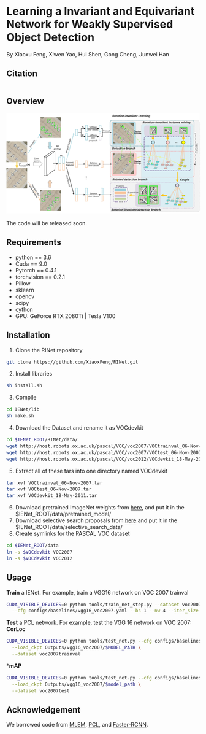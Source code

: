 # Learning a Invariant and Equivariant Network for Weakly Supervised Object Detection
By Xiaoxu Feng, Xiwen Yao, Hui Shen, Gong Cheng, Junwei Han
## Citation
```bash

```
## Overview
![Overview](https://github.com/XiaoxFeng/RINet/blob/main/Overview.jpg)

The code will be released soon.
## Requirements
* python == 3.6 <br>
* Cuda == 9.0 <br>
* Pytorch == 0.4.1 <br>
* torchvision == 0.2.1 <br>
* Pillow <br>
* sklearn <br>
* opencv <br>
* scipy <br>
* cython <br>
* GPU: GeForce RTX 2080Ti | Tesla V100
## Installation
1. Clone the RINet repository
```bash
git clone https://github.com/XiaoxFeng/RINet.git
``` 
2. Install libraries
```bash
sh install.sh
```
3. Compile
```bash
cd IENet/lib
sh make.sh
```
4. Download the Dataset and rename it as VOCdevkit
```bash
cd $IENet_ROOT/RINet/data/
wget http://host.robots.ox.ac.uk/pascal/VOC/voc2007/VOCtrainval_06-Nov-2007.tar
wget http://host.robots.ox.ac.uk/pascal/VOC/voc2007/VOCtest_06-Nov-2007.tar
wget http://host.robots.ox.ac.uk/pascal/VOC/voc2012/VOCdevkit_18-May-2011.tar
```
5. Extract all of these tars into one directory named VOCdevkit
```bash
tar xvf VOCtrainval_06-Nov-2007.tar
tar xvf VOCtest_06-Nov-2007.tar
tar xvf VOCdevkit_18-May-2011.tar
```
6. Download pretrained ImageNet weights from [here](https://drive.google.com/drive/folders/0B1_fAEgxdnvJSmF3YUlZcHFqWTQ), and put it in the $IENet_ROOT/data/pretrained_model/
7. Download selective search proposals from [here](https://drive.google.com/drive/folders/1R4leOIYxP9qHJ2dVQJ4fKv2CoEHeEu41) and put it in the $IENet_ROOT/data/selective_search_data/
8. Create symlinks for the PASCAL VOC dataset
```bash
cd $IENet_ROOT/data
ln -s $VOCdevkit VOC2007
ln -s $VOCdevkit VOC2012
```
## Usage
**Train** a IENet. For example, train a VGG16 network on VOC 2007 trainval
```bash
CUDA_VISIBLE_DEVICES=0 python tools/train_net_step.py --dataset voc2007 \
  --cfg configs/baselines/vgg16_voc2007.yaml --bs 1 --nw 4 --iter_size 4
```
**Test** a PCL network. For example, test the VGG 16 network on VOC 2007:
**CorLoc**
```bash
CUDA_VISIBLE_DEVICES=0 python tools/test_net.py --cfg configs/baselines/vgg16_voc2007.yaml \
  --load_ckpt Outputs/vgg16_voc2007/$MODEL_PATH \
  --dataset voc2007trainval
```
***mAP**
```bash
CUDA_VISIBLE_DEVICES=0 python tools/test_net.py --cfg configs/baselines/vgg16_voc2007.yaml \
  --load_ckpt Outputs/vgg16_voc2007/$model_path \
  --dataset voc2007test
```
## Acknowledgement
We borrowed code from [MLEM](https://github.com/vasgaowei/pytorch_MELM), [PCL](https://github.com/ppengtang/pcl.pytorch), and [Faster-RCNN](https://github.com/jwyang/faster-rcnn.pytorch).

